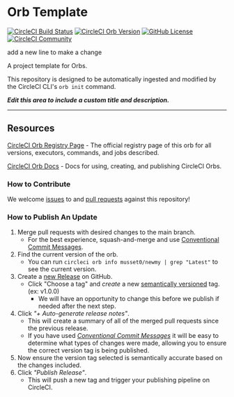 # Orb Template


[![CircleCI Build Status](https://circleci.com/gh/musset0/newmy-orb.svg?style=shield "CircleCI Build Status")](https://circleci.com/gh/musset0/newmy-orb) [![CircleCI Orb Version](https://badges.circleci.com/orbs/musset0/newmy.svg)](https://circleci.com/developer/orbs/orb/musset0/newmy) [![GitHub License](https://img.shields.io/badge/license-MIT-lightgrey.svg)](https://raw.githubusercontent.com/musset0/newmy-orb/master/LICENSE) [![CircleCI Community](https://img.shields.io/badge/community-CircleCI%20Discuss-343434.svg)](https://discuss.circleci.com/c/ecosystem/orbs)


add a new line to make a change

A project template for Orbs.

This repository is designed to be automatically ingested and modified by the CircleCI CLI's `orb init` command.

_**Edit this area to include a custom title and description.**_

---

## Resources

[CircleCI Orb Registry Page](https://circleci.com/developer/orbs/orb/musset0/newmy) - The official registry page of this orb for all versions, executors, commands, and jobs described.

[CircleCI Orb Docs](https://circleci.com/docs/orb-intro/#section=configuration) - Docs for using, creating, and publishing CircleCI Orbs.

### How to Contribute

We welcome [issues](https://github.com/musset0/newmy-orb/issues) to and [pull requests](https://github.com/musset0/newmy-orb/pulls) against this repository!

### How to Publish An Update
1. Merge pull requests with desired changes to the main branch.
    - For the best experience, squash-and-merge and use [Conventional Commit Messages](https://conventionalcommits.org/).
2. Find the current version of the orb.
    - You can run `circleci orb info musset0/newmy | grep "Latest"` to see the current version.
3. Create a [new Release](https://github.com/musset0/newmy-orb/releases/new) on GitHub.
    - Click "Choose a tag" and _create_ a new [semantically versioned](http://semver.org/) tag. (ex: v1.0.0)
      - We will have an opportunity to change this before we publish if needed after the next step.
4.  Click _"+ Auto-generate release notes"_.
    - This will create a summary of all of the merged pull requests since the previous release.
    - If you have used _[Conventional Commit Messages](https://conventionalcommits.org/)_ it will be easy to determine what types of changes were made, allowing you to ensure the correct version tag is being published.
5. Now ensure the version tag selected is semantically accurate based on the changes included.
6. Click _"Publish Release"_.
    - This will push a new tag and trigger your publishing pipeline on CircleCI.
